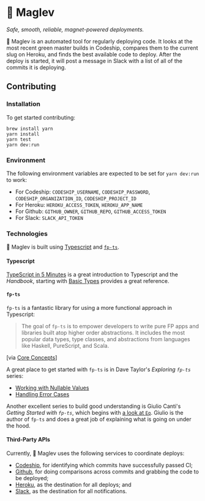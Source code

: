 # 🚄 Maglev

_Safe, smooth, reliable, magnet-powered deployments._

🚄 Maglev is an automated tool for regularly deploying code. It looks at the most recent green master builds in Codeship, compares them to the current slug on Heroku, and finds the best available code to deploy. After the deploy is started, it will post a message in Slack with a list of all of the commits it is deploying.

## Contributing

### Installation

To get started contributing:

```
brew install yarn
yarn install
yarn test
yarn dev:run
```

### Environment

The following environment variables are expected to be set for `yarn dev:run` to work:

- For Codeship: `CODESHIP_USERNAME`, `CODESHIP_PASSWORD`, `CODESHIP_ORGANIZATION_ID`, `CODESHIP_PROJECT_ID`
- For Heroku: `HEROKU_ACCESS_TOKEN`, `HEROKU_APP_NAME`
- For Github: `GITHUB_OWNER`, `GITHUB_REPO`, `GITHUB_ACCESS_TOKEN`
- For Slack: `SLACK_API_TOKEN`

### Technologies

🚄 Maglev is built using [Typescript](https://www.typescriptlang.org/) and [`fp-ts`](https://gcanti.github.io/fp-ts/).

#### Typescript

[TypeScript in 5 Minutes](https://www.typescriptlang.org/docs/handbook/typescript-in-5-minutes.html) is a great introduction to Typescript and the _Handbook_, starting with [Basic Types](https://www.typescriptlang.org/docs/handbook/basic-types.html) provides a great reference.

#### `fp-ts`

`fp-ts` is a fantastic library for using a more functional approach in Typescript:

> The goal of `fp-ts` is to empower developers to write pure FP apps and libraries built atop higher order abstractions. It includes the most popular data types, type classes, and abstractions from languages like Haskell, PureScript, and Scala.

[via [Core Concepts](https://gcanti.github.io/fp-ts/introduction/core-concepts)]

A great place to get started with `fp-ts` is in Dave Taylor's _Exploring `fp-ts`_ series:

- [Working with Nullable Values](https://davetayls.me/blog/2018/05/20/fp-ts-01-working-with-nullable-values)
- [Handling Error Cases](https://davetayls.me/blog/2018/06/09/fp-ts-02-handling-error-cases)

Another excellent series to build good understanding is Giulio Canti's _Getting Started with `fp-ts`_, which begins with [a look at `Eq`](https://dev.to/gcanti/getting-started-with-fp-ts-setoid-39f3). Giulio is the author of `fp-ts` and does a great job of explaining what is going on under the hood.

#### Third-Party APIs

Currently, 🚄 Maglev uses the following services to coordinate deploys:

- [Codeship](https://apidocs.codeship.com/v2/introduction), for identifying which commits have successfully passed CI;
- [Github](https://developer.github.com/v3/), for doing comparisons across commits and grabbing the code to be deployed;
- [Heroku](https://devcenter.heroku.com/articles/platform-api-reference), as the destination for all deploys; and
- [Slack](https://api.slack.com/), as the destination for all notifications.
